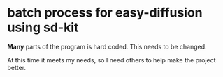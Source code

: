# batch process for easy-diffusion using sd-kit

**Many** parts of the program is hard coded. This needs to be changed.

At this time it meets my needs, so I need others to help make the project better.

